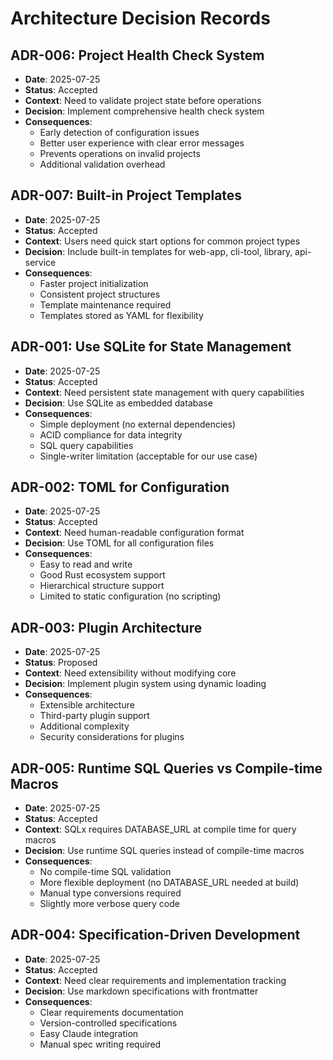 # Architecture Decision Records

## ADR-006: Project Health Check System
- **Date**: 2025-07-25
- **Status**: Accepted
- **Context**: Need to validate project state before operations
- **Decision**: Implement comprehensive health check system
- **Consequences**:
  - Early detection of configuration issues
  - Better user experience with clear error messages
  - Prevents operations on invalid projects
  - Additional validation overhead

## ADR-007: Built-in Project Templates
- **Date**: 2025-07-25
- **Status**: Accepted
- **Context**: Users need quick start options for common project types
- **Decision**: Include built-in templates for web-app, cli-tool, library, api-service
- **Consequences**:
  - Faster project initialization
  - Consistent project structures
  - Template maintenance required
  - Templates stored as YAML for flexibility

## ADR-001: Use SQLite for State Management
- **Date**: 2025-07-25
- **Status**: Accepted
- **Context**: Need persistent state management with query capabilities
- **Decision**: Use SQLite as embedded database
- **Consequences**: 
  - Simple deployment (no external dependencies)
  - ACID compliance for data integrity
  - SQL query capabilities
  - Single-writer limitation (acceptable for our use case)

## ADR-002: TOML for Configuration
- **Date**: 2025-07-25
- **Status**: Accepted
- **Context**: Need human-readable configuration format
- **Decision**: Use TOML for all configuration files
- **Consequences**:
  - Easy to read and write
  - Good Rust ecosystem support
  - Hierarchical structure support
  - Limited to static configuration (no scripting)

## ADR-003: Plugin Architecture
- **Date**: 2025-07-25
- **Status**: Proposed
- **Context**: Need extensibility without modifying core
- **Decision**: Implement plugin system using dynamic loading
- **Consequences**:
  - Extensible architecture
  - Third-party plugin support
  - Additional complexity
  - Security considerations for plugins

## ADR-005: Runtime SQL Queries vs Compile-time Macros
- **Date**: 2025-07-25
- **Status**: Accepted
- **Context**: SQLx requires DATABASE_URL at compile time for query macros
- **Decision**: Use runtime SQL queries instead of compile-time macros
- **Consequences**:
  - No compile-time SQL validation
  - More flexible deployment (no DATABASE_URL needed at build)
  - Manual type conversions required
  - Slightly more verbose query code

## ADR-004: Specification-Driven Development
- **Date**: 2025-07-25
- **Status**: Accepted
- **Context**: Need clear requirements and implementation tracking
- **Decision**: Use markdown specifications with frontmatter
- **Consequences**:
  - Clear requirements documentation
  - Version-controlled specifications
  - Easy Claude integration
  - Manual spec writing required